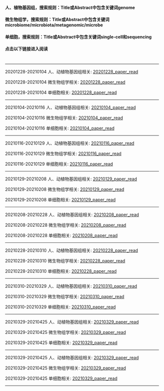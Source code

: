 #### 人、植物基因组，搜索规则：Title或Abstract中包含关键词genome
#### 微生物组学，搜索规则：Title或Abstract中包含关键词microbiome/microbiota/metagenomic/microbe
#### 单细胞，搜索规则：Title或Abstract中包含关键词single-cell和sequencing


#### 点击以下链接进入阅读

#

----------------------

20201228-20210104 人、动植物基因组相关:  [20201228_paper_read](https://wangpeng407.github.io/berry_papers/20201228_now1.out.html)

20201228-20210104 微生物组学相关:  [20201228_paper_read](https://wangpeng407.github.io/berry_papers/20201228_now2.out.html)

20201228-20210104 单细胞相关:  [20201228_paper_read](https://wangpeng407.github.io/berry_papers/20201228_now3.out.html)

----------------------

20210104-20210116 人、动植物基因组相关:  [20210104_paper_read](https://wangpeng407.github.io/berry_papers/20210104_now1.out.html)

20210104-20210116 微生物组学相关:  [20210104_paper_read](https://wangpeng407.github.io/berry_papers/20210104_now2.out.html)

20210104-20210116 单细胞相关:  [20210104_paper_read](https://wangpeng407.github.io/berry_papers/20210104_now3.out.html)


----------------------

20210116-20210129 人、动植物基因组相关:  [20210116_paper_read](https://wangpeng407.github.io/berry_papers/20210116_now1.out.html)

20210116-20210129 微生物组学相关:  [20210116_paper_read](https://wangpeng407.github.io/berry_papers/20210116_now2.out.html)

20210116-20210129 单细胞相关:  [20210116_paper_read](https://wangpeng407.github.io/berry_papers/20210116_now3.out.html)


----------------------

20210129-20210208 人、动植物基因组相关:  [20210129_paper_read](https://wangpeng407.github.io/berry_papers/20210129_now1.out.html)

20210129-20210208 微生物组学相关:  [20210129_paper_read](https://wangpeng407.github.io/berry_papers/20210129_now2.out.html)

20210129-20210208 单细胞相关:  [20210129_paper_read](https://wangpeng407.github.io/berry_papers/20210129_now3.out.html)


----------------------

20210208-20210228 人、动植物基因组相关:  [20210208_paper_read](https://wangpeng407.github.io/berry_papers/20210208_now1.out.html)

20210208-20210228 微生物组学相关:  [20210208_paper_read](https://wangpeng407.github.io/berry_papers/20210208_now2.out.html)

20210208-20210228 单细胞相关:  [20210208_paper_read](https://wangpeng407.github.io/berry_papers/20210208_now3.out.html)


----------------------

20210228-20210310 人、动植物基因组相关:  [20210228_paper_read](https://wangpeng407.github.io/berry_papers/20210228_now1.out.html)

20210228-20210310 微生物组学相关:  [20210228_paper_read](https://wangpeng407.github.io/berry_papers/20210228_now2.out.html)

20210228-20210310 单细胞相关:  [20210228_paper_read](https://wangpeng407.github.io/berry_papers/20210228_now3.out.html)


----------------------

20210310-20210329 人、动植物基因组相关:  [20210310_paper_read](https://wangpeng407.github.io/berry_papers/20210310_now1.out.html)

20210310-20210329 微生物组学相关:  [20210310_paper_read](https://wangpeng407.github.io/berry_papers/20210310_now2.out.html)

20210310-20210329 单细胞相关:  [20210310_paper_read](https://wangpeng407.github.io/berry_papers/20210310_now3.out.html)


----------------------

20210329-20210425 人、动植物基因组相关:  [20210329_paper_read](https://wangpeng407.github.io/berry_papers/20210329_now1.out.html)

20210329-20210425 微生物组学相关:  [20210329_paper_read](https://wangpeng407.github.io/berry_papers/20210329_now2.out.html)

20210329-20210425 单细胞相关:  [20210329_paper_read](https://wangpeng407.github.io/berry_papers/20210329_now3.out.html)


----------------------

20210329-20210425 人、动植物基因组相关:  [20210329_paper_read](https://wangpeng407.github.io/berry_papers/20210329_now1.out.html)

20210329-20210425 微生物组学相关:  [20210329_paper_read](https://wangpeng407.github.io/berry_papers/20210329_now2.out.html)

20210329-20210425 单细胞相关:  [20210329_paper_read](https://wangpeng407.github.io/berry_papers/20210329_now3.out.html)


----------------------

